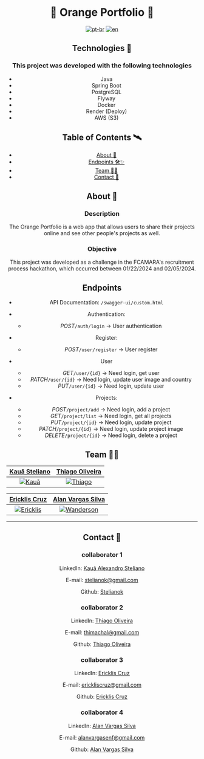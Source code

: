<h1 align="center">🧡 Orange Portfolio 🧡 </h1>

<p1 align="center">

[![pt-br](https://img.shields.io/badge/lang-pt--br-green.svg)]()
[![en](https://img.shields.io/badge/lang-en-red.svg)]()

</p>

## Technologies 🚀

### This project was developed with the following technologies

- Java
- Spring Boot
- PostgreSQL
- Flyway
- Docker
- Render (Deploy)
- AWS (S3)

## Table of Contents 🛰

- [About 📖](#about-)
- [Endpoints 🛠✨](#endpoints-)
- [Team 👨‍💻](#team-)
- [Contact 💼](#contact-)

## About 📖

### Description

The Orange Portfolio is a web app that allows users to share their projects online and see other people's projects as well.

### Objective

This project was developed as a challenge in the FCAMARA's recruitment process hackathon, which occurred between 01/22/2024 and 02/05/2024.  

## Endpoints
- API Documentation: ```/swagger-ui/custom.html```
  
- Authentication:
  
    - *POST*```/auth/login``` -> User authentication
      
- Register:
  
  - *POST*```/user/register``` -> User register
 
- User
  - *GET*```/user/{id}``` -> Need login, get user   
  - *PATCH*```/user/{id}``` -> Need login, update user image and country
  - *PUT*```/user/{id}``` -> Need login, update user
    
- Projects:
  - *POST*```/project/add``` -> Need login, add a project
  - *GET*```/project/list``` -> Need login, get all projects
  - *PUT*```/project/{id}``` -> Need login, update project
  - *PATCH*```/project/{id}``` -> Need login, update project image
  - *DELETE*```/project/{id}``` -> Need login, delete a project

## Team 👨‍💻

| <a href="https://github.com/stelianok" target="_blank">**Kauã Steliano**</a> | <a href="https://github.com/stelianok" target="_blank">**Thiago Oliveira**</a>
| :---: |:---:|
| [![Kauã](https://github.com/stelianok.png)](https://github.com/stelianok)   | [![Thiago](https://github.com/Thimachal.png)](https://github.com/Thimachal)

| <a href="https://github.com/EricklisCruz" target="_blank">**Ericklis Cruz**</a> | <a href="https://github.com/alanvargas04" target="_blank">**Alan Vargas Silva**</a>
| :---: |:---:|
| [![Ericklis](https://github.com/EricklisCruz.png)](https://github.com/EricklisCruz) |[![Wanderson](https://github.com/alanvargas04.png)](https://github.com/alanvargas04)

---

## Contact 💼

### collaborator 1

LinkedIn: [Kauã Alexandro Steliano](https://www.linkedin.com/in/kauã-steliano-107620181/)

E-mail: stelianok@gmail.com

Github: [Stelianok](https://github.com/stelianok)

### collaborator 2

LinkedIn: [Thiago Oliveira](https://www.linkedin.com/in/thiago-oliveira-tmo/)

E-mail: thimachal@gmail.com

Github: [Thiago Oliveira](https://github.com/Thimachal)

### collaborator 3

LinkedIn: [Ericklis Cruz](https://www.linkedin.com/in/ericklis-cruz/)

E-mail: erickliscruz@gmail.com

Github: [Ericklis Cruz](erickliscruz@gmail.com)

### collaborator 4

LinkedIn: [Alan Vargas Silva](https://www.linkedin.com/in/alan-vargas-37b09b297/)

E-mail: alanvargasenf@gmail.com

Github: [Alan Vargas Silva](https://github.com/alanvargas04)

